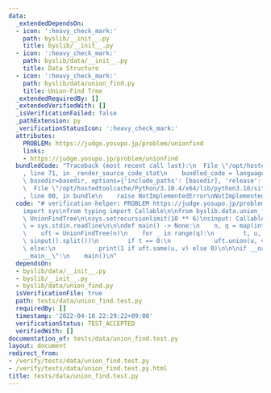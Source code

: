 ```yaml
---
data:
  _extendedDependsOn:
  - icon: ':heavy_check_mark:'
    path: byslib/__init__.py
    title: byslib/__init__.py
  - icon: ':heavy_check_mark:'
    path: byslib/data/__init__.py
    title: Data Structure
  - icon: ':heavy_check_mark:'
    path: byslib/data/union_find.py
    title: Union-Find Tree
  _extendedRequiredBy: []
  _extendedVerifiedWith: []
  _isVerificationFailed: false
  _pathExtension: py
  _verificationStatusIcon: ':heavy_check_mark:'
  attributes:
    PROBLEM: https://judge.yosupo.jp/problem/unionfind
    links:
    - https://judge.yosupo.jp/problem/unionfind
  bundledCode: "Traceback (most recent call last):\n  File \"/opt/hostedtoolcache/Python/3.10.4/x64/lib/python3.10/site-packages/onlinejudge_verify/documentation/build.py\"\
    , line 71, in _render_source_code_stat\n    bundled_code = language.bundle(stat.path,\
    \ basedir=basedir, options={'include_paths': [basedir], 'release': True}).decode()\n\
    \  File \"/opt/hostedtoolcache/Python/3.10.4/x64/lib/python3.10/site-packages/onlinejudge_verify/languages/python.py\"\
    , line 80, in bundle\n    raise NotImplementedError\nNotImplementedError\n"
  code: "# verification-helper: PROBLEM https://judge.yosupo.jp/problem/unionfind\n\
    import sys\nfrom typing import Callable\n\nfrom byslib.data.union_find import\
    \ UnionFindTree\n\nsys.setrecursionlimit(10 ** 6)\nsinput: Callable[..., str]\
    \ = sys.stdin.readline\n\n\ndef main() -> None:\n    n, q = map(int, sinput().split())\n\
    \    uft = UnionFindTree(n)\n    for _ in range(q):\n        t, u, v = map(int,\
    \ sinput().split())\n        if t == 0:\n            uft.union(u, v)\n       \
    \ else:\n            print(1 if uft.same(u, v) else 0)\n\n\nif __name__ == \"\
    __main__\":\n    main()\n"
  dependsOn:
  - byslib/data/__init__.py
  - byslib/__init__.py
  - byslib/data/union_find.py
  isVerificationFile: true
  path: tests/data/union_find.test.py
  requiredBy: []
  timestamp: '2022-04-18 22:29:22+09:00'
  verificationStatus: TEST_ACCEPTED
  verifiedWith: []
documentation_of: tests/data/union_find.test.py
layout: document
redirect_from:
- /verify/tests/data/union_find.test.py
- /verify/tests/data/union_find.test.py.html
title: tests/data/union_find.test.py
---
```

